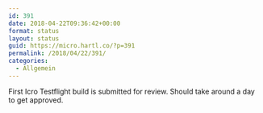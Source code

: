 ```yaml
---
id: 391
date: 2018-04-22T09:36:42+00:00
format: status
layout: status
guid: https://micro.hartl.co/?p=391
permalink: /2018/04/22/391/
categories:
  - Allgemein
---
```

First Icro Testflight build is submitted for review. Should take around a day to get approved.